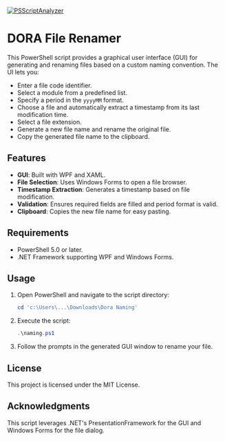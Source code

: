 [![PSScriptAnalyzer](https://github.com/jomardyan/Dora-Naming/actions/workflows/powershell.yml/badge.svg)](https://github.com/jomardyan/Dora-Naming/actions/workflows/powershell.yml)

# DORA File Renamer

This PowerShell script provides a graphical user interface (GUI) for generating and renaming files based on a custom naming convention. The UI lets you:

- Enter a file code identifier.
- Select a module from a predefined list.
- Specify a period in the `yyyyMM` format.
- Choose a file and automatically extract a timestamp from its last modification time.
- Select a file extension.
- Generate a new file name and rename the original file.
- Copy the generated file name to the clipboard.

## Features

- **GUI**: Built with WPF and XAML.
- **File Selection**: Uses Windows Forms to open a file browser.
- **Timestamp Extraction**: Generates a timestamp based on file modification.
- **Validation**: Ensures required fields are filled and period format is valid.
- **Clipboard**: Copies the new file name for easy pasting.

## Requirements

- PowerShell 5.0 or later.
- .NET Framework supporting WPF and Windows Forms.

## Usage

1. Open PowerShell and navigate to the script directory:
    ```powershell
    cd 'c:\Users\...\Downloads\Dora Naming'
    ```

2. Execute the script:
    ```powershell
    .\naming.ps1
    ```

3. Follow the prompts in the generated GUI window to rename your file.

## License

This project is licensed under the MIT License.

## Acknowledgments

This script leverages .NET's PresentationFramework for the GUI and Windows Forms for the file dialog.